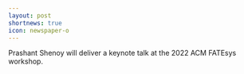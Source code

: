 ```yaml
---
layout: post
shortnews: true
icon: newspaper-o
---
```


Prashant Shenoy will deliver a keynote talk at the 2022 ACM FATEsys workshop.